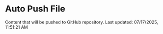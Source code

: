 # Auto Push File

Content that will be pushed to GitHub repository.
Last updated: 07/17/2025, 11:51:21 AM